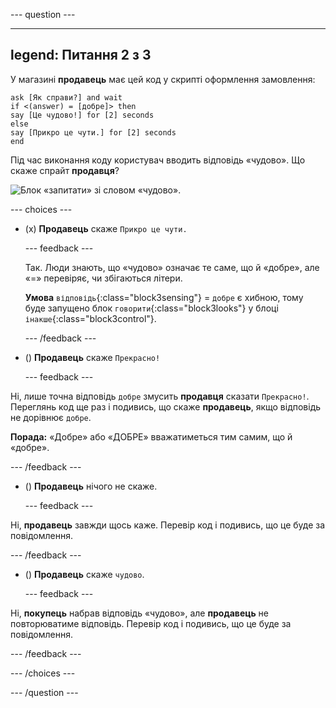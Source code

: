 
--- question ---

---
legend: Питання 2 з 3
---

У магазині **продавець** має цей код у скрипті оформлення замовлення:

```blocks3
ask [Як справи?] and wait
if <(answer) = [добре]> then
say [Це чудово!] for [2] seconds
else
say [Прикро це чути.] for [2] seconds
end
```

Під час виконання коду користувач вводить відповідь «чудово». Що скаже спрайт **продавця**?

![Блок «запитати» зі словом «чудово».](images/quiz2.png)

--- choices ---

- (x) **Продавець** скаже `Прикро це чути.`

  --- feedback ---

  Так. Люди знають, що «чудово» означає те саме, що й «добре», але «=» перевіряє, чи збігаються літери.

  **Умова** `відповідь`{:class="block3sensing"} = `добре` є хибною, тому буде запущено блок `говорити`{:class="block3looks"} у блоці `інакше`{:class="block3control"}.

  --- /feedback ---

- () **Продавець** скаже `Прекрасно!`

  --- feedback ---

Ні, лише точна відповідь `добре` змусить **продавця** сказати `Прекрасно!`. Переглянь код ще раз і подивись, що скаже **продавець**, якщо відповідь не дорівнює `добре`.

**Порада:** «Добре» або «ДОБРЕ» вважатиметься тим самим, що й «добре».

  --- /feedback ---

- () **Продавець** нічого не скаже.

  --- feedback ---

Ні, **продавець** завжди щось каже. Перевір код і подивись, що це буде за повідомлення.

  --- /feedback ---

- () **Продавець** скаже `чудово`.

  --- feedback ---

Ні, **покупець** набрав відповідь «чудово», але **продавець** не повторюватиме відповідь. Перевір код і подивись, що це буде за повідомлення.

  --- /feedback ---

--- /choices ---

--- /question ---
